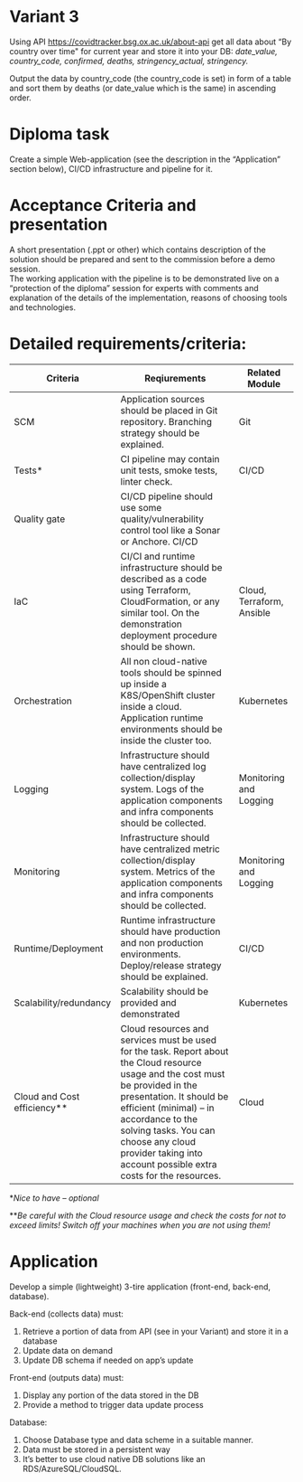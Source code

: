 # Variant 3

Using API https://covidtracker.bsg.ox.ac.uk/about-api get all data about “By country over time" for current year and store it into your DB: 
*date_value, country_code, confirmed, deaths, stringency_actual, stringency.* 

Output the data by country_code (the country_code is set) in form of a table and sort them by deaths (or date_value which is the same) in ascending order.

# Diploma task
Create a simple Web-application (see the description in the “Application” section below), CI/CD infrastructure and pipeline for it.
# Acceptance Criteria and presentation
A short presentation (.ppt or other) which contains description of the solution should be prepared and sent to the commission before a demo session.  
The working application with the pipeline is to be demonstrated live on a “protection of the diploma” session for experts with comments and explanation of the details of the implementation, reasons of choosing tools and technologies.
# Detailed requirements/criteria:
Criteria|Reqiurements|Related Module
-|-|-
SCM|Application sources should be placed in Git repository. Branching strategy should be explained.|Git
Tests*|CI pipeline may contain unit tests, smoke tests, linter check.|CI/CD
Quality gate|CI/CD pipeline should use some quality/vulnerability control tool like a Sonar or Anchore.	CI/CD
IaC|CI/CI and runtime infrastructure should be described as a code using Terraform, CloudFormation, or any similar tool. On the demonstration deployment procedure should be shown.|Cloud, Terraform, Ansible
Orchestration|All non cloud-native tools should be spinned up inside a K8S/OpenShift cluster inside a cloud. Application runtime environments should be inside the cluster too.|Kubernetes
Logging	| Infrastructure should have centralized log collection/display system. Logs of the application components and infra components should be collected.|Monitoring and Logging
Monitoring|Infrastructure should have centralized metric collection/display system. Metrics of the application components and infra components should be collected.|Monitoring and Logging
Runtime/Deployment|Runtime infrastructure should have production and non production environments.  Deploy/release strategy should be explained.|CI/CD
Scalability/redundancy|Scalability should be provided and demonstrated|Kubernetes
Cloud and Cost efficiency**|Cloud resources and services must be used for the task. Report about the Cloud resource usage and the cost must be provided in the presentation. It should be efficient (minimal) – in accordance to the solving tasks. You can choose any cloud provider taking into account possible extra costs for the resources.|Cloud

**Nice to have – optional*

***Be careful with the Cloud resource usage and check the costs for not to exceed limits! Switch off your machines when you are not using them!*

# Application
Develop a simple (lightweight) 3-tire application (front-end, back-end, database).

Back-end (collects data) must:
1. Retrieve a portion of data from API (see in your Variant) and store it in a database
2. Update data on demand
3. Update DB schema if needed on app’s update

Front-end (outputs data) must:
1. Display any portion of the data stored in the DB
2. Provide a method to trigger data update process

Database:  
1. Choose Database type and data scheme in a suitable manner. 
2. Data must be stored in a persistent way
3. It’s better to use cloud native DB solutions like an RDS/AzureSQL/CloudSQL.


